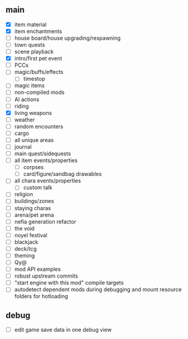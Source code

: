 ## main
- [x] item material
- [x] item enchantments
- [ ] house board/house upgrading/respawning
- [ ] town quests
- [ ] scene playback
- [x] intro/first pet event
- [ ] PCCs
- [ ] magic/buffs/effects
  + [ ] timestop
- [ ] magic items
- [ ] non-compiled mods
- [ ] AI actions
- [ ] riding
- [x] living weapons
- [ ] weather
- [ ] random encounters
- [ ] cargo
- [ ] all unique areas
- [ ] journal
- [ ] main quest/sidequests
- [ ] all item events/properties
  + [ ] corpses
  + [ ] card/figure/sandbag drawables
- [ ] all chara events/properties
  + [ ] custom talk
- [ ] religion
- [ ] buildings/zones
- [ ] staying charas
- [ ] arena/pet arena
- [ ] nefia generation refactor
- [ ] the void
- [ ] noyel festival
- [ ] blackjack
- [ ] deck/tcg
- [ ] theming
- [ ] Qy@
- [ ] mod API examples
- [ ] robust upstream commits
- [ ] "start engine with this mod" compile targets
- [ ] autodetect dependent mods during debugging and mount resource folders for hotloading

## debug
- [ ] edit game save data in one debug view
